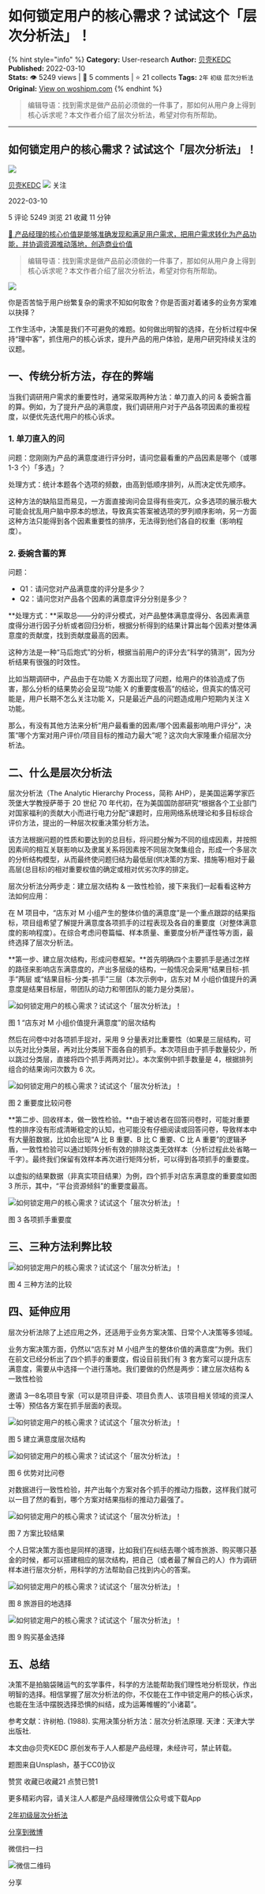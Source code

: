 # 如何锁定用户的核心需求？试试这个「层次分析法」！
{% hint style="info" %}
**Category:** User-research
**Author:** [贝壳KEDC](https://www.woshipm.com/u/817490)
**Published:** 2022-03-10  
**Stats:** 👁️ 5249 views | 💬 5 comments | ⭐ 21 collects
**Tags:** `2年` `初级` `层次分析法`
**Original:** [View on woshipm.com](https://www.woshipm.com/user-research/5348660.html)
{% endhint %}
> 编辑导语：找到需求是做产品前必须做的一件事了，那如何从用户身上得到核心诉求呢？本文作者介绍了层次分析法，希望对你有所帮助。

---

## 如何锁定用户的核心需求？试试这个「层次分析法」！

[![](https://image.woshipm.com/wp-files/2021/11/sG19Uf6atxOeLdnaCgFH.png!/both/72x72)](https://www.woshipm.com/u/817490)

[贝壳KEDC](https://www.woshipm.com/u/817490) ![](https://static.woshipm.com/tag/1122_1@2x.png) 关注

2022-03-10

5 评论 5249 浏览 21 收藏 11 分钟

[🔗 产品经理的核心价值是能够准确发现和满足用户需求，把用户需求转化为产品功能，并协调资源推动落地，创造商业价值](https://ke.qidianla.com/courses/90pm)

> 编辑导语：找到需求是做产品前必须做的一件事了，那如何从用户身上得到核心诉求呢？本文作者介绍了层次分析法，希望对你有所帮助。

![](https://image.yunyingpai.com/wp/2022/03/IKAGQFkOJ3ZLQYIwKYPV.png)

你是否苦恼于用户纷繁复杂的需求不知如何取舍？你是否面对着诸多的业务方案难以抉择？

工作生活中，决策是我们不可避免的难题。如何做出明智的选择，在分析过程中保持“理中客”，抓住用户的核心诉求，提升产品的用户体验，是用户研究持续关注的议题。

## 一、传统分析方法，存在的弊端

当我们调研用户需求的重要性时，通常采取两种方法：单刀直入的问 & 委婉含蓄的算。例如，为了提升产品的满意度，我们调研用户对于产品各项因素的重视程度，以便优先迭代用户的核心诉求。

### 1\. 单刀直入的问

问题：您刚刚为产品的满意度进行评分时，请问您最看重的产品因素是哪个（或哪 1-3 个）「多选」？

处理方式：统计本题各个选项的频数，由高到低顺序排列，从而决定优先顺序。

这种方法的缺陷显而易见，一方面直接询问会显得有些突兀，众多选项的展示极大可能会扰乱用户脑中原本的想法，导致真实答案被选项的罗列顺序影响，另一方面这种方法只能得到各个因素重要性的排序，无法得到他们各自的权重（影响程度）。

### 2\. 委婉含蓄的算

问题：

*   Q1：请问您对产品满意度的评分是多少？
*   Q2：请问您对产品各个因素的满意度评分分别是多少？

**处理方式：**采取总——分的评分模式，对产品整体满意度得分、各因素满意度得分进行因子分析或者回归分析，根据分析得到的结果计算出每个因素对整体满意度的贡献度，找到贡献度最高的因素。

这种方法是一种“马后炮式”的分析，根据当前用户的评分去“科学的猜测”，因为分析结果有很强的时效性。

比如当期调研中，产品由于在功能 X 方面出现了问题，给用户的体验造成了伤害，那么分析的结果势必会呈现“功能 X 的重要度极高”的结论，但真实的情况可能是，用户长期不怎么关注功能 X，只是最近产品的问题造成用户短期内关注 X 功能。

那么，有没有其他方法来分析“用户最看重的因素/哪个因素最影响用户评分”，决策“哪个方案对用户评价/项目目标的推动力最大”呢？这次向大家隆重介绍层次分析法。

## 二、什么是层次分析法

层次分析法（The Analytic Hierarchy Process，简称 AHP），是美国运筹学家匹茨堡大学教授萨蒂于 20 世纪 70 年代初，在为美国国防部研究“根据各个工业部门对国家福利的贡献大小而进行电力分配”课题时，应用网络系统理论和多目标综合评价方法，提出的一种层次权重决策分析方法。

该方法根据问题的性质和要达到的总目标，将问题分解为不同的组成因素，并按照因素间的相互关联影响以及隶属关系将因素按不同层次聚集组合，形成一个多层次的分析结构模型，从而最终使问题归结为最低层(供决策的方案、措施等)相对于最高层(总目标)的相对重要权值的确定或相对优劣次序的排定。

层次分析法分两步走：建立层次结构 & 一致性检验，接下来我们一起看看这种方法如何应用：

在 M 项目中，“店东对 M 小组产生的整体价值的满意度”是一个重点跟踪的结果指标，项目组希望了解提升满意度各项抓手的过程表现及各自的重要度（对整体满意度的影响程度）。在综合考虑问卷篇幅、样本质量、重要度分析严谨性等方面，最终选择了层次分析法。

**第一步、建立层次结构，形成问卷框架。**首先明确四个主要抓手是通过怎样的路径来影响店东满意度的，产出多层级的结构，一般情况会采用“结果目标-抓手”两层 或“结果目标-分类-抓手”三层（本次示例中，店东对 M 小组价值提升的满意度是结果目标层，带团队的动力和带团队的能力是分类层）。

![如何锁定用户的核心需求？试试这个「层次分析法」！](https://image.yunyingpai.com/wp/2022/03/V2wC7kYRdwgoKLvspxhp.jpg)

图 1 “店东对 M 小组价值提升满意度”的层次结构

然后在问卷中对各项抓手捉对，采用 9 分量表对比重要性（如果是三层结构，可以先对比分类层，再对比分类层下面各自的抓手。本次项目由于抓手数量较少，所以跳过分类层，直接将四个抓手两两对比）。本次案例中抓手数量是 4，根据排列组合的结果询问次数为 6 次。

![如何锁定用户的核心需求？试试这个「层次分析法」！](https://image.yunyingpai.com/wp/2022/03/0sDzMhfk4LEmPydhrSJa.jpg)

图 2 重要度比较问卷

**第二步、回收样本，做一致性检验。**由于被访者在回答问卷时，可能对重要性的排序没有形成清晰稳定的认知，也可能没有仔细阅读或回答问卷，导致样本中有大量脏数据，比如会出现“A 比 B 重要、B 比 C 重要、C 比 A 重要”的逻辑矛盾，一致性检验可以通过矩阵分析有效的排除这类无效样本（分析过程此处省略一千字）。最终我们保留有效样本再次进行矩阵分析，可以得到各项抓手的重要度。

以虚拟的结果数据（非真实项目结果）为例，四个抓手对店东满意度的重要度如图 3 所示，其中，“平台资源倾斜”的重要度最高。

![如何锁定用户的核心需求？试试这个「层次分析法」！](https://image.yunyingpai.com/wp/2022/03/orV9SPOLjdYGjB6gimhp.jpg)

图 3 各项抓手重要度

## 三、三种方法利弊比较

![如何锁定用户的核心需求？试试这个「层次分析法」！](https://image.yunyingpai.com/wp/2022/03/B5ZdoWD416XAoosY3NSf.jpg)

图 4 三种方法的比较

## 四、延伸应用

层次分析法除了上述应用之外，还适用于业务方案决策、日常个人决策等多领域。

业务方案决策方面，仍然以“店东对 M 小组产生的整体价值的满意度”为例。我们在前文已经分析出了四个抓手的重要度，假设目前我们有 3 套方案可以提升店东满意度，需要从中选择一个进行落地。我们要做的仍然是两步：建立层次结构 & 一致性检验

邀请 3—8名项目专家（可以是项目评委、项目负责人、该项目相关领域的资深人士等）预估各方案在抓手层面的表现。

![如何锁定用户的核心需求？试试这个「层次分析法」！](https://image.yunyingpai.com/wp/2022/03/Leu5mlOjdP3Hu3ms1zzX.jpg)

图 5 建立满意度层次结构

![如何锁定用户的核心需求？试试这个「层次分析法」！](https://image.yunyingpai.com/wp/2022/03/V2QJmm8MrNGWum8GBiLC.jpg)

图 6 优势对比问卷

对数据进行一致性检验，并产出每个方案对各个抓手的推动力指数，这样我们就可以一目了然的看到，哪个方案对结果指标的推动力最强了。

![如何锁定用户的核心需求？试试这个「层次分析法」！](https://image.yunyingpai.com/wp/2022/03/TDckrAfhH0ANYsre60LP.jpg)

图 7 方案比较结果

个人日常决策方面也是同样的道理，比如我们在纠结去哪个城市旅游、购买哪只基金的时候，都可以搭建相应的层次结构，把自己（或者最了解自己的人）作为调研样本进行层次分析，用科学的方法帮助自己找到内心的答案。

![如何锁定用户的核心需求？试试这个「层次分析法」！](https://image.yunyingpai.com/wp/2022/03/qUG3x7KMDj7yit5hojtV.jpg)

图 8 旅游目的地选择

![如何锁定用户的核心需求？试试这个「层次分析法」！](https://image.yunyingpai.com/wp/2022/03/0leo2vzaqbaijdrBcfk4.jpg)

图 9 购买基金选择

## 五、总结

决策不是拍脑袋赌运气的玄学事件，科学的方法能帮助我们理性地分析现状，作出明智的选择。相信掌握了层次分析法的你，不仅能在工作中锁定用户的核心诉求，也能在生活中摆脱选择恐惧的纠结，成为运筹帷幄的“小诸葛”。

参考文献：许树柏. (1988). 实用决策分析方法：层次分析法原理. 天津：天津大学出版社.

本文由@贝壳KEDC 原创发布于人人都是产品经理，未经许可，禁止转载。

题图来自Unsplash，基于CC0协议

赞赏 收藏已收藏21 点赞已赞1

更多精彩内容，请关注人人都是产品经理微信公众号或下载App

[2年](https://www.woshipm.com/tag/2%e5%b9%b4)[初级](https://www.woshipm.com/tag/%e5%88%9d%e7%ba%a7)[层次分析法](https://www.woshipm.com/tag/%e5%b1%82%e6%ac%a1%e5%88%86%e6%9e%90%e6%b3%95)

[分享到微博](https://service.weibo.com/share/share.php?appkey=2775287854&title=如何锁定用户的核心需求？试试这个「层次分析法」！&url=https://www.woshipm.com/user-research/5348660.html&pic=https://image.yunyingpai.com/wp/2022/03/IKAGQFkOJ3ZLQYIwKYPV.png)

微信扫一扫

![微信二维码](https://api.pwmqr.com/qrcode/create/?url=https://www.woshipm.com/user-research/5348660.html)

分享